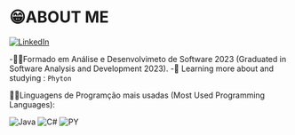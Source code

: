 # 😁ABOUT ME

[![LinkedIn](https://img.shields.io/badge/LinkedIn-%230077B5.svg?logo=linkedin&logoColor=white)](https://linkedin.com/)

-👨‍🎓Formado em Análise e Desenvolvimeto de Software 2023 (Graduated in Software Analysis and Development 2023).
-🌱 Learning more about and studying : `Phyton`

🧑‍💻Linguagens de Programção mais usadas (Most Used Programming Languages):

![Java](https://img.shields.io/badge/Java-%23FFA500?style=flat&logo=Java&logoColor=%23FFFF00) ![C#](https://img.shields.io/badge/c%23-%23239120.svg?style=flat&logo=c-sharp&logoColor=white) ![PY](https://img.shields.io/badge/Python-%230000FF?style=flat&logo=python&logoColor=%23FFFF00)

